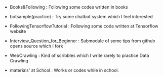 - Books&Following : Following some codes written in books

- botsample(practice) : Try some chatbot system which I feel interested

- FollowingTensorflowTutorial : Following some code written at Tensorflow website

- Interview_Question_for_Beginner : Submodule of some tips from github opens source which I fork

- WebCrawling : Kind of scribbles which I write rarely to practice Data Crawling

- materials' at School : Works or codes while in school.
